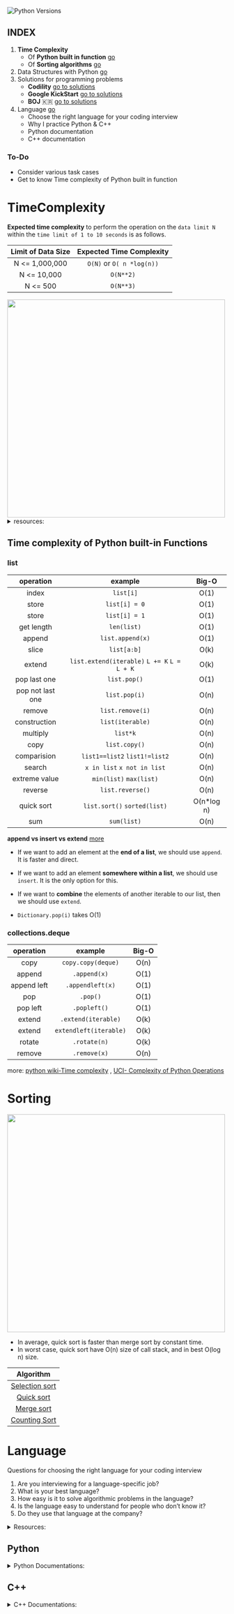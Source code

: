 ![Python Versions](https://img.shields.io/pypi/pyversions/3.svg?style=flat-square)
## INDEX
1. **Time Complexity**
    - Of **Python built in function** [go](#TimeComplexity)
    - Of **Sorting algorithms** [go](#Sorting)
2. Data Structures with Python [go](#DataStructure)
3. Solutions for programming problems
    - **Codility** [go to solutions](/Codility/README.md)
    - **Google KickStart** [go to solutions](kickStart/README.md)
    - **BOJ** :kr: [go to solutions](BOJ/README.md)
4. Language [go](#Language)
    - Choose the right language for your coding interview
    - Why I practice Python & C++
    - Python documentation
    - C++ documentation

### To-Do
- Consider various task cases
- Get to know Time complexity of Python built in function

# TimeComplexity
**Expected time complexity** to perform the operation on the `data limit N` within the `time limit of 1 to 10 seconds` is as follows.

|Limit of Data Size | Expected Time Complexity |
| :-------------: | :-------------: |
| N <= 1,000,000 | `O(N)` or `O( n *log(n))`|
| N <= 10,000 | `O(N**2)`|
| N <= 500 |`O(N**3)`|

<img src="https://user-images.githubusercontent.com/26381972/56885321-25eecb00-6aa7-11e9-8366-dc8a5bfc19d8.png" width="500px">

<details>
<summary>resources:</summary>

- [Harvard CS50 - with korean explanation](https://www.edwith.org/cs50/lecture/22863/)
- [Harvard CS50 - Asymptotic Notation (video)](https://www.youtube.com/watch?v=iOq5kSKqeR4)
- [Big O Notations (general quick tutorial) (video)](https://www.youtube.com/watch?v=V6mKVRU1evU)
- [Big O Notation (and Omega and Theta) - best mathematical explanation (video)](https://www.youtube.com/watch?v=ei-A_wy5Yxw&index=2&list=PL1BaGV1cIH4UhkL8a9bJGG356covJ76qN)
- Skiena:
    - [video](https://www.youtube.com/watch?v=gSyDMtdPNpU&index=2&list=PLOtl7M3yp-DV69F32zdK7YJcNXpTunF2b)
    - [slides](http://www3.cs.stonybrook.edu/~algorith/video-lectures/2007/lecture2.pdf)
- [A Gentle Introduction to Algorithm Complexity Analysis](http://discrete.gr/complexity/)
- [Orders of Growth (video)](https://www.coursera.org/lecture/algorithmic-thinking-1/orders-of-growth-6PKkX)
- [Asymptotics (video)](https://www.coursera.org/lecture/algorithmic-thinking-1/asymptotics-bXAtM)
- [UC Berkeley Big O (video)](https://archive.org/details/ucberkeley_webcast_VIS4YDpuP98)
- [UC Berkeley Big Omega (video)](https://archive.org/details/ucberkeley_webcast_ca3e7UVmeUc)
- [Amortized Analysis (video)](https://www.youtube.com/watch?v=B3SpQZaAZP4&index=10&list=PL1BaGV1cIH4UhkL8a9bJGG356covJ76qN)
- [Illustrating "Big O" (video)](https://www.coursera.org/lecture/algorithmic-thinking-1/illustrating-big-o-YVqzv)
- TopCoder (includes recurrence relations and master theorem):
    - [Computational Complexity: Section 1](https://www.topcoder.com/community/competitive-programming/tutorials/computational-complexity-section-1/)
    - [Computational Complexity: Section 2](https://www.topcoder.com/community/competitive-programming/tutorials/computational-complexity-section-2/)
- [Cheat sheet](https://github.com/minh364/algorithms/issues/1)

</details>

## Time complexity of Python built-in Functions

### list

| operation  | example | Big-O |
| :-------------: | :-------------: | :-------------: |
| index | `list[i]` | O(1) |
| store | `list[i] = 0` | O(1) |
| store | `list[i] = 1` | O(1) |
| get length | `len(list)` | O(1) |
| append | `list.append(x)` | O(1) |
| slice | `list[a:b]` | O(k) |
| extend | `list.extend(iterable)` `L += K` `L = L + K`| O(k)| 
| pop last one | `list.pop()` | O(1) |
| pop not last one | `list.pop(i)` | O(n) |
| remove | `list.remove(i)` | O(n) |
| construction | `list(iterable)` | O(n) |
| multiply      | `list*k` | O(n)|
| copy | `list.copy()` | O(n) |
| comparision | `list1==list2` `list1!=list2` | O(n) |
| search | `x in list` `x not in list` | O(n) |
| extreme value | `min(list)` `max(list)`| O(n)|
| reverse | `list.reverse()`  | O(n) |
| quick sort | `list.sort()` `sorted(list)`     | O(n*log n) |
| sum | `sum(list)` | O(n) |

**append vs insert vs extend** [more](https://stackabuse.com/append-vs-extend-in-python-lists/)
- If we want to add an element at the **end of a list**, we should use `append`. It is faster and direct.
- If we want to add an element **somewhere within a list**, we should use `insert`. It is the only option for this.
- If we want to **combine** the elements of another iterable to our list, then we should use `extend`. 

- `Dictionary.pop(i)` takes O(1)

### collections.deque

| operation  | example | Big-O |
| :-------------: | :-------------: | :-------------: |
|copy|`copy.copy(deque)`|O(n)|
|append|`.append(x)`|O(1)|
|append left|`.appendleft(x)`|O(1)|
|pop|`.pop()`|O(1)|
|pop left|`.popleft()`|O(1)|
|extend|`.extend(iterable)`|O(k)|
|extend|`extendleft(iterable)`|O(k)|
|rotate|`.rotate(n)`|O(k)|
|remove|`.remove(x)`|O(n)|

more: 
[python wiki-Time complexity](https://wiki.python.org/moin/TimeComplexity)
, [UCI- Complexity of Python Operations](https://www.ics.uci.edu/~pattis/ICS-33/lectures/complexitypython.txt)

# Sorting
<img src="https://user-images.githubusercontent.com/26381972/56885690-05734080-6aa8-11e9-9c88-118c73eb68d8.png" width="500px">

- In average, quick sort is faster than merge sort by constant time. 
- In worst case, quick sort have O(n) size of call stack, and in best O(log n) size.



| Algorithm | 
| :-------------: | 
| [Selection sort](https://github.com/minh364/algorithms/blob/master/Sorting/selectionSort.py) | 
| [Quick sort](https://github.com/minh364/algorithms/blob/master/Sorting/quickSort.py) |  
| [Merge sort](https://github.com/minh364/algorithms/blob/master/Sorting/mergeSort.py) | 
| [Counting Sort]() | `O(n+k)` | | additional `O(k)` |



# Language

Questions for choosing the right language for your coding interview
1. Are you interviewing for a language-specific job?
2. What is your best language?
3. How easy is it to solve algorithmic problems in the language?
4. Is the language easy to understand for people who don’t know it?
5. Do they use that language at the company?

<details>
<summary>Resources:</summary>

- [Choose the right language for your coding interview](https://www.byte-by-byte.com/choose-the-right-language-for-your-coding-interview/)
- [Choosing a Programming Language for Interviews](http://blog.codingforinterviews.com/best-programming-language-jobs/)
- [Programming Language Resources](https://github.com/jwasham/coding-interview-university/blob/master/programming-language-resources.md)

</details>

## Python

<details>
<summary>Python Documentations:</summary>

- [Python Official docs](https://docs.python.org/3/library/index.html)

</details>

## C++

<details>
<summary>C++ Documentations:</summary>

- [C++ Official docs](http://isocpp.github.io/CppCoreGuidelines/CppCoreGuidelines)
- [C++ documentation from devdocs.io ](https://devdocs.io/cpp/)
- [C++ docs and tutorials from cplusplus](http://www.cplusplus.com/)

</details>
